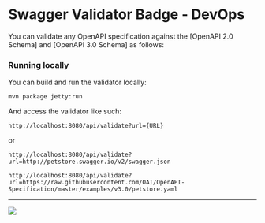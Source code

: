 # Swagger Validator Badge - DevOps

You can validate any OpenAPI specification against the [OpenAPI 2.0 Schema] and [OpenAPI 3.0 Schema] as follows:

### Running locally

You can build and run the validator locally:

```
mvn package jetty:run
```

And access the validator like such:

```
http://localhost:8080/api/validate?url={URL}
```

or

```
http://localhost:8080/api/validate?url=http://petstore.swagger.io/v2/swagger.json
```
```
http://localhost:8080/api/validate?url=https://raw.githubusercontent.com/OAI/OpenAPI-Specification/master/examples/v3.0/petstore.yaml
```

---
<img src="http://swagger.io/wp-content/uploads/2016/02/logo.jpg"/>

